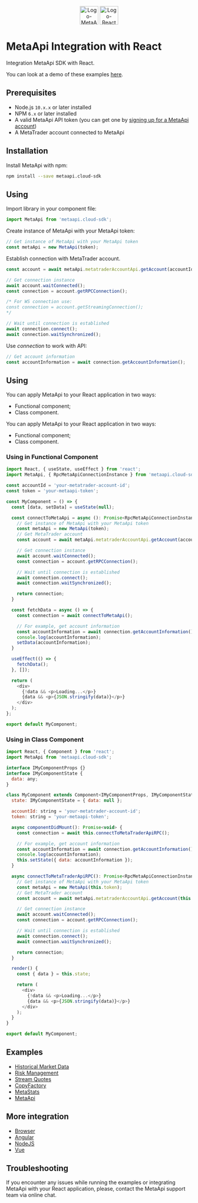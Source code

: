 <div align="center">
  <img src="https://metaapi.cloud/favicon.ico" alt="Logo-MetaApi" width="50" height="50"/>
  <img src="https://react.dev/favicon.ico" alt="Logo-React" width="50" height="50"/>
</div>

# MetaApi Integration with React

Integration MetaApi SDK with React.

You can look at a demo of these examples [here](https://drive.google.com/file/d/1GMCr4DC1gWEf40SjVw8psm0t9te07xQ7/view?usp=sharing).

## Prerequisites

* Node.js `10.x.x` or later installed
* NPM `6.x` or later installed
* A valid MetaApi API token (you can get one by [signing up for a MetaApi account](https://app.metaapi.cloud/token))
* A MetaTrader account connected to MetaApi

## Installation

Install MetaApi with npm:

```bash
npm install --save metaapi.cloud-sdk
```

## Using

Import library in your component file:

``` javascript
import MetaApi from 'metaapi.cloud-sdk';
```

Create instance of MetaApi with your MetaApi token:

``` javascript
// Get instance of MetaApi with your MetaApi token
const metaApi = new MetaApi(token);
```

Establish connection with MetaTrader account.

``` javascript
const account = await metaApi.metatraderAccountApi.getAccount(accountId);

// Get connection instance
await account.waitConnected();
const connection = account.getRPCConnection();

/* For WS connection use:
const connection = account.getStreamingConnection();
*/ 

// Wait until connection is established
await connection.connect();
await connection.waitSynchronized();
```

Use _connection_ to work with API:

``` javascript
// Get account information
const accountInformation = await connection.getAccountInformation();
```

## Using

You can apply MetaApi to your React application in two ways:

* Functional component;
* Class component.

You can apply MetaApi to your React application in two ways:

* Functional component;
* Class component.

### Using in Functional Component

``` javascript
import React, { useState, useEffect } from 'react';
import MetaApi, { RpcMetaApiConnectionInstance } from 'metaapi.cloud-sdk1';

const accountId = 'your-metatrader-account-id';
const token = 'your-metaapi-token';

const MyComponent = () => {
  const [data, setData] = useState(null);

  const connectToMetaApi = async (): Promise<RpcMetaApiConnectionInstance> => {
    // Get instance of MetaApi with your MetaApi token
    const metaApi = new MetaApi(token);
    // Get MetaTrader account
    const account = await metaApi.metatraderAccountApi.getAccount(accountId);

    // Get connection instance
    await account.waitConnected();
    const connection = account.getRPCConnection();

    // Wait until connection is established
    await connection.connect();
    await connection.waitSynchronized();

    return connection;
  }

  const fetchData = async () => {
    const connection = await connectToMetaApi();

    // For example, get account information
    const accountInformation = await connection.getAccountInformation();
    console.log(accountInformation);
    setData(accountInformation);
  }

  useEffect(() => {
    fetchData();
  }, []);

  return (
    <div>
      {!data && <p>Loading...</p>}
      {data && <p>{JSON.stringify(data)}</p>}
    </div>
  );
};

export default MyComponent;
```

### Using in Class Component

``` javascript
import React, { Component } from 'react';
import MetaApi from 'metaapi.cloud-sdk';

interface IMyComponentProps {}
interface IMyComponentState {
  data: any;
}

class MyComponent extends Component<IMyComponentProps, IMyComponentState> {
  state: IMyComponentState = { data: null }; 

  accountId: string = 'your-metatrader-account-id';
  token: string = 'your-metaapi-token';

  async componentDidMount(): Promise<void> {
    const connection = await this.connectToMetaTraderApiRPC();

    // For example, get account information
    const accountInformation = await connection.getAccountInformation();
    console.log(accountInformation);
    this.setState({ data: accountInformation });
  }

  async connectToMetaTraderApiRPC(): Promise<RpcMetaApiConnectionInstance> {
    // Get instance of MetaApi with your MetaApi token
    const metaApi = new MetaApi(this.token);
    // Get MetaTrader account
    const account = await metaApi.metatraderAccountApi.getAccount(this.accountId);

    // Get connection instance
    await account.waitConnected();
    const connection = account.getRPCConnection();

    // Wait until connection is established
    await connection.connect();
    await connection.waitSynchronized();

    return connection;
  }

  render() {
    const { data } = this.state;

    return (
      <div>
        {!data && <p>Loading...</p>}
        {data && <p>{JSON.stringify(data)}</p>}
      </div>
    );
  }
}

export default MyComponent;
```

## Examples

- [Historical Market Data](./react-app/src/components/historical)
- [Risk Management](./react-app/src/components/risk-management)
- [Stream Quotes](./react-app/src/components/stream-quotes)
- [CopyFactory](./react-app/src/components/copy-factory)
- [MetaStats](./react-app/src/components/meta-stats)
- [MetaApi](./react-app/src/components/meta-api)


## More integration 

- [Browser](./../browser)
- [Angular](./../angular)
- [NodeJS](./../node)
- [Vue](./../vue)

## Troubleshooting

If you encounter any issues while running the examples or integrating MetaApi with your React application, please, contact the MetaApi support team via online chat.
